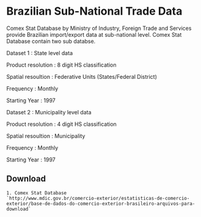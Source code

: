 # Brazilian Sub-National Trade Data

Comex Stat Database by Ministry of Industry, Foreign Trade and Services provide Brazilian import/export data at sub-national level. Comex Stat Database contain two sub databse.  

Dataset 1 : State level data

Product resolution : 8 digit HS classification  

Spatial resoultion : Federative Units (States/Federal District)  

Frequency : Monthly

Starting Year : 1997

Dataset 2 : Municipality level data

Product resolution : 4 digit HS classification  

Spatial resoultion : Municipality  

Frequency : Monthly

Starting Year : 1997


## Download 
	1. Comex Stat Database 
	`http://www.mdic.gov.br/comercio-exterior/estatisticas-de-comercio-exterior/base-de-dados-do-comercio-exterior-brasileiro-arquivos-para-download`